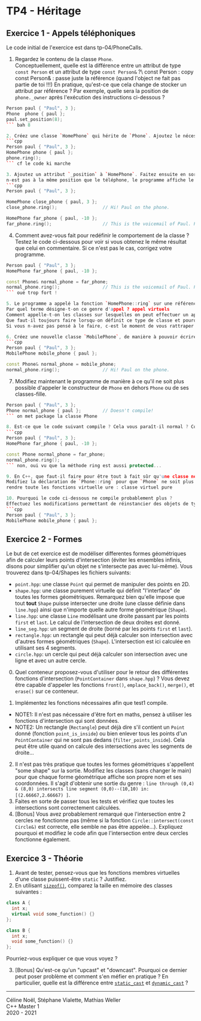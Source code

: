 # TP4 - Héritage

## Exercice 1 - Appels téléphoniques

Le code initial de l'exercice est dans tp-04/PhoneCalls.

1. Regardez le contenu de la classe `Phone`.\
Conceptuellement, quelle est la différence entre un attribut de type `const Person` et un attribut de type `const Person&` ?\ 
const Person  : copy
const Person& : passe juste la référence (quand l'object ne fait pas partie de toi !!!)
En pratique, qu'est-ce que cela change de stocker un attribut par référence ? Par exemple, quelle sera la position de `phone._owner` après l'exécution des instructions ci-dessous ?
```cpp
Person paul { "Paul", 3 };
Phone  phone { paul };
paul.set_position(8);
``` bah 8

2. Créez une classe `HomePhone` qui hérite de `Phone`. Ajoutez le nécessaire pour que le code ci-dessous compile.
```cpp
Person paul { "Paul", 3 };
HomePhone phone { paul };
phone.ring();
``` cf le code ki marche

3. Ajoutez un attribut `_position` à `HomePhone`. Faitez ensuite en sorte que, lorsque vous appelez la fonction `ring` sur un `HomePhone`, si le propriétaire
n-est pas à la même position que le téléphone, le programme affiche le message "This is the voicemail of ... Please leave a message.". 
```cpp
Person paul { "Paul", 3 };

HomePhone close_phone { paul, 3 };
close_phone.ring();					// Hi! Paul on the phone.

HomePhone far_phone { paul, -10 };
far_phone.ring();					// This is the voicemail of Paul. Please leave a message.
```

4. Comment avez-vous fait pour redéfinir le comportement de la classe ?\
Testez le code ci-dessous pour voir si vous obtenez le même résultat que celui en commentaire. Si ce n'est pas le cas, corrigez votre programme. 
```cpp
Person paul { "Paul", 3 };
HomePhone far_phone { paul, -10 };

const Phone& normal_phone = far_phone;
normal_phone.ring();				// This is the voicemail of Paul. Please leave a message.
``` oué trop fort !

5. Le programme a appelé la fonction `HomePhone::ring` sur une référence de type `Phone`.\
Par quel terme désigne-t-on ce genre d'appel ? appel virtuels
Comment appelle-t-on les classes sur lesquelles on peut effectuer un appel de ce type ? les classes polymorphe
Que faut-il toujours faire lorsqu-on définit ce type de classe et pourquoi ?\ destructeur virtuel
Si vous n-avez pas pensé à le faire, c-est le moment de vous rattraper : ^^

6. Créez une nouvelle classe `MobilePhone`, de manière à pouvoir écrire :
```cpp
Person paul { "Paul", 3 };
MobilePhone mobile_phone { paul };

const Phone& normal_phone = mobile_phone;
normal_phone.ring();				// Hi! Paul on the phone.
```

7. Modifiez maintenant le programme de manière à ce qu'il ne soit plus possible d'appeler le constructeur de `Phone` en dehors `Phone` ou de ses classes-fille.
```cpp
Person paul { "Paul", 3 };
Phone normal_phone { paul };		// Doesn't compile!
``` on met package la classe Phone

8. Est-ce que le code suivant compile ? Cela vous paraît-il normal ? Comment pouvez-vous expliquer ce résultat ?
```cpp
Person paul { "Paul", 3 };
HomePhone far_phone { paul, -10 };

const Phone normal_phone = far_phone;
normal_phone.ring();
``` non, oui vu que la méthode ring est aussi protected...

9. En C++, que faut-il faire pour être tout à fait sûr qu'une classe ne puisse plus être instanciée du tout ?\
Modifiez la déclaration de `Phone::ring` pour que `Phone` ne soit plus instanciable. Comment appelle-t-on ce type de classe ?
rendre toute les fonctions virtuelle ure : classe virtuel pure

10. Pourquoi le code ci-dessous ne compile probablement plus ?
Effectuez les modifications permettant de réinstancier des objets de type `MobilePhone`, si vous ne l'aviez pas fait à la question précédente.
```cpp
Person paul { "Paul", 3 };
MobilePhone mobile_phone { paul };
```


## Exercice 2 - Formes

Le but de cet exercice est de modéliser differentes formes géométriques afin de calculer leurs points d'intersection 
(éviter les ensembles infinis, disons pour simplifier qu'un objet ne s'intersecte pas avec lui-même).
Vous trouverez dans tp-04/Shapes les fichiers suivants:
- `point.hpp`: une classe `Point` qui permet de manipuler des points en 2D.
- `shape.hpp`: une classe purement virtuelle qui définit "l'interface" de toutes les formes géométriques. 
Remarquez bien qu'elle impose que tout **tout** `Shape` puisse intersecter une droite (une classe définie dans `line.hpp`) ainsi que n'importe quelle autre forme géométrique (`Shape`).
- `line.hpp`: une classe `Line` modélisant une droite passant par les points `first` et `last`. 
Le calcul de l'intersection de deux droites est donné.
- `line_seg.hpp`: un segment de droite (borné par les points `first` et `last`).
- `rectangle.hpp`: un rectangle qui peut déjà calculer son intersection avec d'autres formes géométriques (`Shape`). L'intersection est ici calculée en utilisant ses 4 segments. 
- `circle.hpp`: un cercle qui peut déjà calculer son intersection avec une ligne et avec un autre cercle.

0. Quel conteneur proposez-vous d'utiliser pour le retour des différentes fonctions d'intersection (`PointContainer` dans `shape.hpp`) ? 
Vous devez être capable d'appeler les fonctions `front()`, `emplace_back()`, `merge()`, et `erase()` sur ce conteneur.
<!--Trouvez un bon choix pour le container qui est retourné par les fonctions d'intersection (`PointContainer` dans `shape.hpp`).
Ce conteneur doit être capable de faire: `front()`, `emplace_back()`, `merge()`, et `erase()`. -->
1. Implémentez les fonctions nécessaires afin que test1 compile.
  - NOTE1: Il n'est pas nécessaire d'être fort en maths, pensez à utiliser les fonctions d'intersection qui sont données.
  - NOTE2: Un rectangle (`Rectangle`) peut déjà dire s'il contient un `Point` donné (fonction `point_is_inside`) ou bien enlever tous les points d'un `PointContainer` qui ne sont pas dedans (`filter_points_inside`). Cela peut être utile quand on calcule des intersections avec les segments de droite...
2. Il n'est pas très pratique que toutes les formes géométriques s'appellent "some shape" sur la sortie. Modifiez les classes (sans changer le main) pour que chaque forme géométrique affiche son propre nom et ses coordonnées. Il s'agit d'obtenir une sortie du genre : `line through (0,4) & (8,0) intersects line segment (0,0)--(10,10) in:   [(2.66667,2.66667) ]`.
3. Faites en sorte de passer tous les tests et vérifiez que toutes les intersections sont correctement calculées.
4. \[Bonus\] Vous avez probablement remarqué que l'intersection entre 2 cercles ne fonctionne pas (même si la fonction `Circle::intersect(const Circle&)` est correcte, elle semble ne pas être appelée...). Expliquez pourquoi et modifiez le code afin que l'intersection entre deux cercles fonctionne également.

## Exercice 3 - Théorie

1. Avant de tester, pensez-vous que les fonctions membres virtuelles d'une classe puissent-être `static` ? Justifiez.
2. En utilisant [`sizeof()`](https://en.cppreference.com/w/cpp/language/sizeof), comparez la taille en mémoire des classes suivantes :
```cpp
class A {
  int x;
  virtual void some_function() {}
};

class B {
  int x;
  void some_function() {}
};
```
Pourriez-vous expliquer ce que vous voyez ?

3. \[Bonus\] Qu'est-ce qu'un "upcast" et "downcast". Pourquoi ce dernier peut poser problème et comment s'en méfier en pratique ?
En particulier, quelle est la différence entre [`static_cast`](https://en.cppreference.com/w/cpp/language/static_cast) et [`dynamic_cast`](https://en.cppreference.com/w/cpp/language/dynamic_cast) ?

---

Céline Noël, Stéphane Vialette, Mathias Weller  
C++ Master 1    
2020 - 2021
